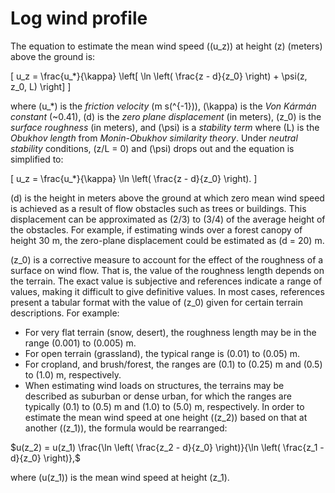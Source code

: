 # Log wind profile
The equation to estimate the mean wind speed (\(u_z\)) at height \(z\) (meters) above the ground is:

\[
u_z = \frac{u_*}{\kappa} \left[ \ln \left( \frac{z - d}{z_0} \right) + \psi(z, z_0, L) \right]
\]

where \(u_*\) is the *friction velocity* (m s\(^{-1}\)), \(\kappa\) is the *Von Kármán constant* (~0.41), \(d\) is the *zero plane displacement* (in meters), \(z_0\) is the *surface roughness* (in meters), and \(\psi\) is a *stability term* where \(L\) is the *Obukhov length* from *Monin-Obukhov similarity theory*. Under *neutral stability* conditions, \(z/L = 0\) and \(\psi\) drops out and the equation is simplified to:

\[
u_z = \frac{u_*}{\kappa} \ln \left( \frac{z - d}{z_0} \right).
\]

\(d\) is the height in meters above the ground at which zero mean wind speed is achieved as a result of flow obstacles such as trees or buildings. This displacement can be approximated as \(2/3\) to \(3/4\) of the average height of the obstacles. For example, if estimating winds over a forest canopy of height 30 m, the zero-plane displacement could be estimated as \(d = 20\) m.


\(z_0\) is a corrective measure to account for the effect of the roughness of a surface on wind flow. That is, the value of the roughness length depends on the terrain. The exact value is subjective and references indicate a range of values, making it difficult to give definitive values. In most cases, references present a tabular format with the value of \(z_0\) given for certain terrain descriptions. For example:
- For very flat terrain (snow, desert), the roughness length may be in the range \(0.001\) to \(0.005\) m.
- For open terrain (grassland), the typical range is \(0.01\) to \(0.05\) m.
- For cropland, and brush/forest, the ranges are \(0.1\) to \(0.25\) m and \(0.5\) to \(1.0\) m, respectively.
- When estimating wind loads on structures, the terrains may be described as suburban or dense urban, for which the ranges are typically \(0.1\) to \(0.5\) m and \(1.0\) to \(5.0\) m, respectively.
In order to estimate the mean wind speed at one height (\(z_2\)) based on that at another (\(z_1\)), the formula would be rearranged:

$u(z_2) = u(z_1) \frac{\ln \left( \frac{z_2 - d}{z_0} \right)}{\ln \left( \frac{z_1 - d}{z_0} \right)},$

where \(u(z_1)\) is the mean wind speed at height \(z_1\).